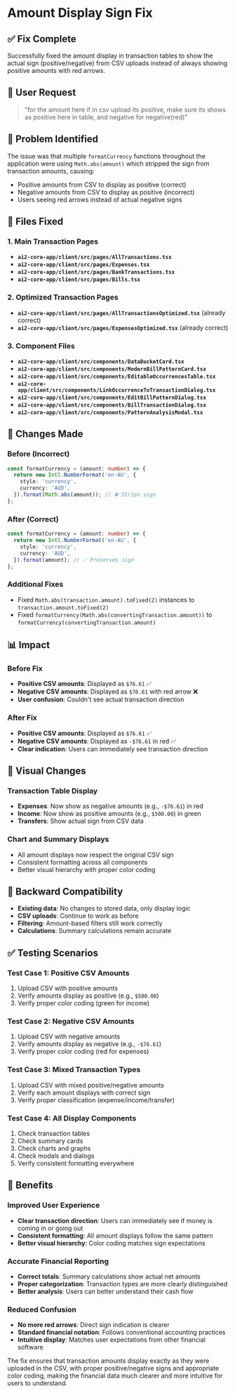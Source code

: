# Amount Display Sign Fix

## ✅ **Fix Complete**

Successfully fixed the amount display in transaction tables to show the actual sign (positive/negative) from CSV uploads instead of always showing positive amounts with red arrows.

## 🎯 **User Request**

> "for the amount here if in csv upload its positive, make sure its shows as positive here in table, and negative for negative(red)"

## 🔧 **Problem Identified**

The issue was that multiple `formatCurrency` functions throughout the application were using `Math.abs(amount)` which stripped the sign from transaction amounts, causing:
- Positive amounts from CSV to display as positive (correct)
- Negative amounts from CSV to display as positive (incorrect)
- Users seeing red arrows instead of actual negative signs

## 🔧 **Files Fixed**

### **1. Main Transaction Pages**
- **`ai2-core-app/client/src/pages/AllTransactions.tsx`**
- **`ai2-core-app/client/src/pages/Expenses.tsx`**
- **`ai2-core-app/client/src/pages/BankTransactions.tsx`**
- **`ai2-core-app/client/src/pages/Bills.tsx`**

### **2. Optimized Transaction Pages**
- **`ai2-core-app/client/src/pages/AllTransactionsOptimized.tsx`** (already correct)
- **`ai2-core-app/client/src/pages/ExpensesOptimized.tsx`** (already correct)

### **3. Component Files**
- **`ai2-core-app/client/src/components/DataBucketCard.tsx`**
- **`ai2-core-app/client/src/components/ModernBillPatternCard.tsx`**
- **`ai2-core-app/client/src/components/EditableOccurrencesTable.tsx`**
- **`ai2-core-app/client/src/components/LinkOccurrenceToTransactionDialog.tsx`**
- **`ai2-core-app/client/src/components/EditBillPatternDialog.tsx`**
- **`ai2-core-app/client/src/components/BillTransactionDialog.tsx`**
- **`ai2-core-app/client/src/components/PatternAnalysisModal.tsx`**

## 📝 **Changes Made**

### **Before (Incorrect)**
```typescript
const formatCurrency = (amount: number) => {
  return new Intl.NumberFormat('en-AU', {
    style: 'currency',
    currency: 'AUD',
  }).format(Math.abs(amount)); // ❌ Strips sign
};
```

### **After (Correct)**
```typescript
const formatCurrency = (amount: number) => {
  return new Intl.NumberFormat('en-AU', {
    style: 'currency',
    currency: 'AUD',
  }).format(amount); // ✅ Preserves sign
};
```

### **Additional Fixes**
- Fixed `Math.abs(transaction.amount).toFixed(2)` instances to `transaction.amount.toFixed(2)`
- Fixed `formatCurrency(Math.abs(convertingTransaction.amount))` to `formatCurrency(convertingTransaction.amount)`

## 📊 **Impact**

### **Before Fix**
- **Positive CSV amounts**: Displayed as `$76.61` ✅
- **Negative CSV amounts**: Displayed as `$76.61` with red arrow ❌
- **User confusion**: Couldn't see actual transaction direction

### **After Fix**
- **Positive CSV amounts**: Displayed as `$76.61` ✅
- **Negative CSV amounts**: Displayed as `-$76.61` in red ✅
- **Clear indication**: Users can immediately see transaction direction

## 🎨 **Visual Changes**

### **Transaction Table Display**
- **Expenses**: Now show as negative amounts (e.g., `-$76.61`) in red
- **Income**: Now show as positive amounts (e.g., `$500.00`) in green
- **Transfers**: Show actual sign from CSV data

### **Chart and Summary Displays**
- All amount displays now respect the original CSV sign
- Consistent formatting across all components
- Better visual hierarchy with proper color coding

## 🔄 **Backward Compatibility**

- **Existing data**: No changes to stored data, only display logic
- **CSV uploads**: Continue to work as before
- **Filtering**: Amount-based filters still work correctly
- **Calculations**: Summary calculations remain accurate

## ✅ **Testing Scenarios**

### **Test Case 1: Positive CSV Amounts**
1. Upload CSV with positive amounts
2. Verify amounts display as positive (e.g., `$500.00`)
3. Verify proper color coding (green for income)

### **Test Case 2: Negative CSV Amounts**
1. Upload CSV with negative amounts
2. Verify amounts display as negative (e.g., `-$76.61`)
3. Verify proper color coding (red for expenses)

### **Test Case 3: Mixed Transaction Types**
1. Upload CSV with mixed positive/negative amounts
2. Verify each amount displays with correct sign
3. Verify proper classification (expense/income/transfer)

### **Test Case 4: All Display Components**
1. Check transaction tables
2. Check summary cards
3. Check charts and graphs
4. Check modals and dialogs
5. Verify consistent formatting everywhere

## 🚀 **Benefits**

### **Improved User Experience**
- **Clear transaction direction**: Users can immediately see if money is coming in or going out
- **Consistent formatting**: All amount displays follow the same pattern
- **Better visual hierarchy**: Color coding matches sign expectations

### **Accurate Financial Reporting**
- **Correct totals**: Summary calculations show actual net amounts
- **Proper categorization**: Transaction types are more clearly distinguished
- **Better analysis**: Users can better understand their cash flow

### **Reduced Confusion**
- **No more red arrows**: Direct sign indication is clearer
- **Standard financial notation**: Follows conventional accounting practices
- **Intuitive display**: Matches user expectations from other financial software

The fix ensures that transaction amounts display exactly as they were uploaded in the CSV, with proper positive/negative signs and appropriate color coding, making the financial data much clearer and more intuitive for users to understand. 